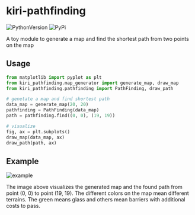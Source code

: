 # kiri-pathfinding

![PythonVersion](https://img.shields.io/badge/python-3.*-blue)
![PyPi](https://img.shields.io/pypi/v/kiri-pathfinding)


A toy module to generate a map and find the shortest path from two points on the map

## Usage

```python
from matplotlib import pyplot as plt
from kiri_pathfinding.map_generator import generate_map, draw_map
from kiri_pathfinding.pathfinding import PathFinding, draw_path

# genetate a map and find shortest path
data_map = generate_map(20, 20)
pathfinding = PathFinding(data_map)
path = pathfinding.find((0, 0), (19, 19))

# visualize
fig, ax = plt.subplots()
draw_map(data_map, ax)
draw_path(path, ax)
```

## Example

![example](example.png)

The image above visualizes the generated map and the found path from point (0, 0) to point (19, 19). The different colors on the map mean different terrains. The green means glass and others mean barriers with additional costs to pass.
